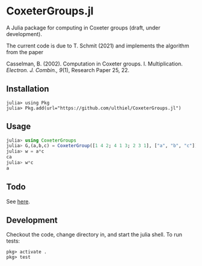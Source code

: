 # CoxeterGroups.jl

A Julia package for computing in Coxeter groups (draft, under development).

The current code is due to T. Schmit (2021) and implements the algorithm from the paper

Casselman, B. (2002). Computation in Coxeter groups. I. Multiplication. *Electron. J. Combin., 9*(1), Research Paper 25, 22.

## Installation

```
julia> using Pkg
julia> Pkg.add(url="https://github.com/ulthiel/CoxeterGroups.jl")
```

## Usage

```julia
julia> using CoxeterGroups
julia> G,(a,b,c) = CoxeterGroup([1 4 2; 4 1 3; 2 3 1], ["a", "b", "c"]);
julia> w = a*c
ca
julia> w*c
a
```

## Todo

See [here](https://github.com/ulthiel/CoxeterGroups.jl/issues/1).


## Development

Checkout the code, change directory in, and start the julia shell. To run tests:

    pkg> activate .
    pkg> test
